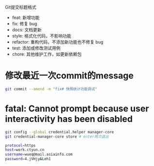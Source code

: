 Git提交标题格式

- feat: 新增功能
- fix: 修复 bug
- docs: 文档更新
- style: 格式化代码，不影响功能
- refactor: 重构代码，不添加新功能也不修复 bug
- test: 添加或修改测试用例
- chore: 其他维护工作，如更新依赖包

# 修改最近一次commit的message

```bash
git commit --amend -m "fix# 快照统计功能调试"
```

# fatal: Cannot prompt because user interactivity has been disabled

```bash
git config --global credential.helper manager-core
git credential-manager-core store # enter两次退出
```

```bash
protocol=https
host=work.ctyun.cn
username=wueq@mail.asiainfo.com
password=4.jVHjy&Leh1
```

